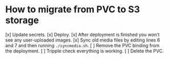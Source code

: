 # How to migrate from PVC to S3 storage

[x] Update secrets.
[x] Deploy.
[x] After deployment is finished you won't see any user-uploaded images.
[x] Sync old media files by editing lines 6 and 7 and then running `./syncmedia.sh`.
[ ] Remove the PVC binding from the deployment.
[ ] Tripple check everything is working.
[ ] Delete the PVC.
